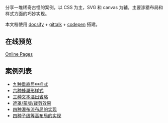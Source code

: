 分享一堆稀奇古怪的案例，以 CSS 为主，SVG 和 canvas 为辅，主要涉猎布局和样式方面的巧妙实现。

本文档使用 [docsify](https://docsify.js.org/#/?id=docsify) + [gittalk](https://github.com/gitalk/gitalk) + [codepen](https://codepen.io/foreverZ133/collections/popular/) 搭建。

## 在线预览

[Online Pages](https://foreverz133.github.io/demo-preview/)

## 案例列表
* [九种垂直居中样式](./pages/vertical-center.md)
* [六种蜂巢形样式](./pages/honeycomb.md)
* [三种文本溢出省略](./pages/text-overflow.md)
* [遮罩/蒙版/裁剪效果](./pages/css-mask.md)
* [四种瀑布流布局的实现](./pages/masonry.md)
* [四种子级等高布局的实现](./pages/child-same-height.md)